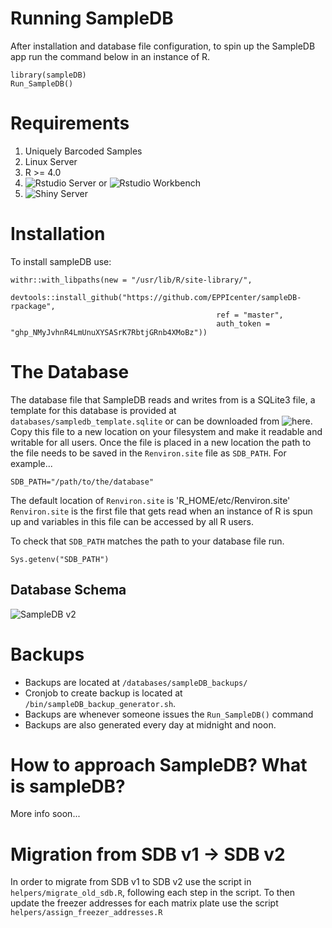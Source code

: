 
# Running SampleDB
After installation and database file configuration, to spin up the SampleDB app run the command below in an instance of R.
```
library(sampleDB)
Run_SampleDB()
```
# Requirements

1. Uniquely Barcoded Samples
2. Linux Server
3. R >= 4.0
4. ![Rstudio Server](https://www.rstudio.com/products/rstudio/download-server/) or ![Rstudio Workbench](https://www.rstudio.com/products/workbench/)
5. ![Shiny Server](https://www.rstudio.com/products/shiny/download-server/)

# Installation
To install sampleDB use:
```
withr::with_libpaths(new = "/usr/lib/R/site-library/", 
                     devtools::install_github("https://github.com/EPPIcenter/sampleDB-rpackage", 
                                              ref = "master", 
                                              auth_token = "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"))
```

# The Database
The database file that SampleDB reads and writes from is a SQLite3 file, a template for this database is provided at `databases/sampledb_template.sqlite` or can be downloaded from ![here](https://drive.google.com/file/d/1umwodPMPR0kZdsrlxTJQa-O0ylQq4tUS/view?usp=sharing).
Copy this file to a new location on your filesystem and make it readable and writable for all users.
Once the file is placed in a new location the path to the file needs to be saved in the `Renviron.site` file as `SDB_PATH`.
For example...
```
SDB_PATH="/path/to/the/database"
```

The default location of `Renviron.site` is 'R_HOME/etc/Renviron.site'
`Renviron.site` is the first file that gets read when an instance of R is spun up and variables in this file can be accessed by all R users.

To check that `SDB_PATH` matches the path to your database file run.
```
Sys.getenv("SDB_PATH")
```

## Database Schema
![SampleDB v2](https://user-images.githubusercontent.com/95319271/159344494-62fb6d59-66b6-4a9a-b4ae-decd74fc9739.svg)

# Backups
- Backups are located at `/databases/sampleDB_backups/`
- Cronjob to create backup is located at `/bin/sampleDB_backup_generator.sh`. 
- Backups are whenever someone issues the `Run_SampleDB()` command
- Backups are also generated every day at midnight and noon.

# How to approach SampleDB? What is sampleDB?
More info soon...

# Migration from SDB v1 -> SDB v2
In order to migrate from SDB v1 to SDB v2 use the script in `helpers/migrate_old_sdb.R`, following each step in the script. 
To then update the freezer addresses for each matrix plate use the script `helpers/assign_freezer_addresses.R`
